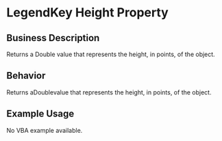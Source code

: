 # LegendKey Height Property

## Business Description
Returns a Double value that represents the height, in points, of the object.

## Behavior
Returns aDoublevalue that represents the height, in points, of the object.

## Example Usage
No VBA example available.